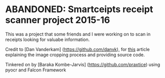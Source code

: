 # ABANDONED: Smartceipts receipt scanner project 2015-16

This was a project that some friends and I were working on to scan in receipts looking for valuabe
information.

Credit to [Dan Vanderkam] (https://github.com/danvk), for
[this](http://www.danvk.org/2015/01/07/finding-blocks-of-text-in-an-image-using-python-opencv-and-numpy.html)
article explaining the image cropping process and providing source code.

Tinkered on by [Baraka Kombe-Jarvis] (https://github.com/praxtice) using pyocr and Falcon Framework

